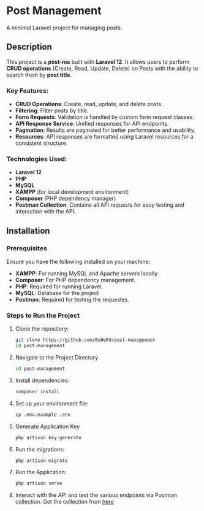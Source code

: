 # Post Management

A minimal Laravel project for managing posts.

## Description
This project is a **post-ms** built with **Laravel 12**. It allows users to perform **CRUD operations** (Create, Read, Update, Delete) on Posts with the ability to search them by **post title**.

### Key Features:
- **CRUD Operations**: Create, read, update, and delete posts.
- **Filtering**: Filter posts by title.
- **Form Requests**: Validation is handled by custom form request classes.
- **API Response Service**: Unified responses for API endpoints.
- **Pagination**: Results are paginated for better performance and usability.
- **Resources**: API responses are formatted using Laravel resources for a consistent structure.

### Technologies Used:
- **Laravel 12**
- **PHP**
- **MySQL**
- **XAMPP** (for local development environment)
- **Composer** (PHP dependency manager)
- **Postman Collection**: Contains all API requests for easy testing and interaction with the API.

## Installation

### Prerequisites

Ensure you have the following installed on your machine:
- **XAMPP**: For running MySQL and Apache servers locally.
- **Composer**: For PHP dependency management.
- **PHP**: Required for running Laravel.
- **MySQL**: Database for the project
- **Postman**: Required for testing the requestes.

### Steps to Run the Project

1. Clone the repository:
   ```bash
   git clone https://github.com/BsHeR4/post-management
   cd post-management
   ```

2. Navigate to the Project Directory
   ```bash
   cd post-management
   ```


3. Install dependencies:
   ```bash
   composer install
   ```

4. Set up your environment file:
   ```bash
   cp .env.example .env
   ```

5. Generate Application Key
   ```bash
   php artisan key:generate
   ```

6. Run the migrations:
   ```bash
   php artisan migrate
   ```

7. Run the Application:
   ```bash
   php artisan serve
   ```
8. Interact with the API and test the various endpoints via Postman collection.
   Get the collection from [here](https://documenter.getpostman.com/view/33882685/2sB2j6AB83)

